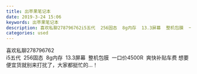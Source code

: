 ```yaml
---
title: 出苹果笔记本
date: 2019-3-24 15:06
keywords: 出苹果笔记本
description: 喜欢私聊278796762i5五代  256固态  8g内存  13.3屏幕  整机包膜  一口价4500R  爽快补贴车费想要便宜货就别来打扰了，大家都挺忙的…！
categories: used
---
```

<td class="t_f" id="postmessage_3297369">

喜欢私聊278796762<br/>
i5五代  256固态  8g内存  13.3屏幕  整机包膜  一口价4500R  爽快补贴车费 想要便宜货就别来打扰了，大家都挺忙的…！<br/>
<img alt="" border="0" class="zoom" data-cf-modified-54de773fe4d24eea72666e2a-="" file="http://www.flw.ph/data/appbyme/upload/image/201903/24/2GFFojbsUunr.jpg" id="aimg_pEbxt" lazyloadthumb="1" onclick="" onmouseover="" src="http://www.flw.ph/data/appbyme/upload/image/201903/24/2GFFojbsUunr.jpg"/><br/>
<img alt="" border="0" class="zoom" data-cf-modified-54de773fe4d24eea72666e2a-="" file="http://www.flw.ph/data/appbyme/upload/image/201903/24/xsJ5wKzI8cHx.jpg" id="aimg_p3mKZ" lazyloadthumb="1" onclick="" onmouseover="" src="http://www.flw.ph/data/appbyme/upload/image/201903/24/xsJ5wKzI8cHx.jpg"/><br/>
<img alt="" border="0" class="zoom" data-cf-modified-54de773fe4d24eea72666e2a-="" file="http://www.flw.ph/data/appbyme/upload/image/201903/24/Ef92FL2WHzSs.jpg" id="aimg_WzPR9" lazyloadthumb="1" onclick="" onmouseover="" src="http://www.flw.ph/data/appbyme/upload/image/201903/24/Ef92FL2WHzSs.jpg"/><br/>
<img alt="" border="0" class="zoom" data-cf-modified-54de773fe4d24eea72666e2a-="" file="http://www.flw.ph/data/appbyme/upload/image/201903/24/0evpr0QQxFm3.jpg" id="aimg_p94LJ" lazyloadthumb="1" onclick="" onmouseover="" src="http://www.flw.ph/data/appbyme/upload/image/201903/24/0evpr0QQxFm3.jpg"/><br/>
<img alt="" border="0" class="zoom" data-cf-modified-54de773fe4d24eea72666e2a-="" file="http://www.flw.ph/data/appbyme/upload/image/201903/24/jZffIDj9xI9F.jpg" id="aimg_KHhib" lazyloadthumb="1" onclick="" onmouseover="" src="http://www.flw.ph/data/appbyme/upload/image/201903/24/jZffIDj9xI9F.jpg"/><br/>
<img alt="" border="0" class="zoom" data-cf-modified-54de773fe4d24eea72666e2a-="" file="http://www.flw.ph/data/appbyme/upload/image/201903/24/9dosVZOdnajl.jpg" id="aimg_xRlU0" lazyloadthumb="1" onclick="" onmouseover="" src="http://www.flw.ph/data/appbyme/upload/image/201903/24/9dosVZOdnajl.jpg"/><br/>
<img alt="" border="0" class="zoom" data-cf-modified-54de773fe4d24eea72666e2a-="" file="http://www.flw.ph/data/appbyme/upload/image/201903/24/EmkqQZjk8gcX.jpg" id="aimg_c9zrL" lazyloadthumb="1" onclick="" onmouseover="" src="http://www.flw.ph/data/appbyme/upload/image/201903/24/EmkqQZjk8gcX.jpg"/><br/>
<img alt="" border="0" class="zoom" data-cf-modified-54de773fe4d24eea72666e2a-="" file="http://www.flw.ph/data/appbyme/upload/image/201903/24/g4h3IZuWpYWE.jpg" id="aimg_najUi" lazyloadthumb="1" onclick="" onmouseover="" src="http://www.flw.ph/data/appbyme/upload/image/201903/24/g4h3IZuWpYWE.jpg"/><br/>
</td>
